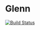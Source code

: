 # Glenn

[![Build Status](https://github.com/ProfLeao/Glenn.jl/actions/workflows/CI.yml/badge.svg?branch=main)](https://github.com/ProfLeao/Glenn.jl/actions/workflows/CI.yml?query=branch%3Amain)
